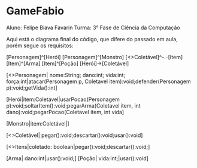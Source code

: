# GameFabio
Aluno: Felipe Biava Favarin
Turma: 3° Fase de Ciência da Computação

Aqui está o diagrama final do código, que difere do passado em aula, porém segue os requisitos:

[Personagem]^[Herói]
[Personagem]^[Monstro]
[<<Interface>>Coletável]^-.-[Item]
[Item]^[Arma]
[Item]^[Poção]
[Herói]->[Coletável]


[<<Abstract>>Personagem| nome:String; dano:int; vida:int; força:int|atacar(Personagem p, Coletavel item):void;defender(Personagem p):void;getVida():int]

[Herói|item:Coletável|usarPocao(Personagem p):void;soltarItem():void;pegarArma(Coletavel item, int dano):void;pegarPocao(Coletavel item, int vida]

[Monstro|item:Coletável|]

[<<Interface>>Coletável| pegar():void;descartar():void;usar():void]

[<<Abstract>>Itens|coletado: boolean|pegar():void;descartar():void;]

[Arma| dano:int|usar():void;]
[Poção| vida:int;|usar():void]


